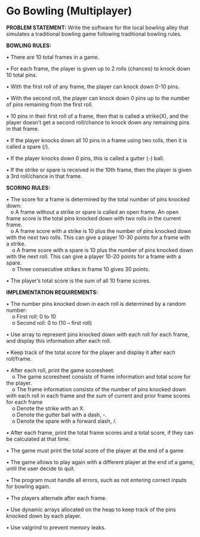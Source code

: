 # Go Bowling (Multiplayer)

**PROBLEM STATEMENT:**
Write the software for the local bowling alley that simulates a traditional bowling game following traditional bowling rules.  

**BOWLING RULES:**

• There are 10 total frames in a game.

• For each frame, the player is given up to 2 rolls (chances) to knock down 10 total pins.

• With the first roll of any frame, the player can knock down 0-10 pins.

• With the second roll, the player can knock down 0 pins up to the number of pins remaining from the first roll.

• 10 pins in their first roll of a frame, then that is called a strike(X), and the player doesn’t get a second roll/chance to knock down any remaining pins in that frame.

• If the player knocks down all 10 pins in a frame using two rolls, then it is called a spare (/).

• If the player knocks down 0 pins, this is called a gutter (-) ball.

• If the strike or spare is received in the 10th frame, then the player is given a 3rd roll/chance in that frame.

**SCORING RULES:**

• The score for a frame is determined by the total number of pins knocked down:    
&nbsp;&nbsp;&nbsp;o A frame without a strike or spare is called an open frame. An open frame score is the total pins knocked down with two rolls in the current frame.   
&nbsp;&nbsp;&nbsp;o A frame score with a strike is 10 plus the number of pins knocked down with the next two rolls. This can give a player 10-30 points for a frame with a strike.    
&nbsp;&nbsp;&nbsp;&nbsp;o A frame score with a spare is 10 plus the number of pins knocked down with the next roll. This can give a player 10-20 points for a frame with a spare.    
&nbsp;&nbsp;&nbsp;&nbsp;o Three consecutive strikes in frame 10 gives 30 points.    
 
• The player’s total score is the sum of all 10 frame scores.

**IMPLEMENTATION REQUIREMENTS:**

• The number pins knocked down in each roll is determined by a random number:  
&nbsp;&nbsp;&nbsp;&nbsp;o First roll: 0 to 10  
&nbsp;&nbsp;&nbsp;&nbsp;o Second roll: 0 to (10 – first roll)

• Use array to represent pins knocked down with each roll for each frame, and display this information after each roll.

• Keep track of the total score for the player and display it after each roll/frame.

• After each roll, print the game scoresheet:  
&nbsp;&nbsp;&nbsp;&nbsp;o The game scoresheet consists of frame information and total score for the player.  
&nbsp;&nbsp;&nbsp;&nbsp;o The frame information consists of the number of pins knocked down with each roll in each frame and the sum of current and prior frame scores for each frame  
&nbsp;&nbsp;&nbsp;&nbsp;o Denote the strike with an X.  
&nbsp;&nbsp;&nbsp;&nbsp;o Denote the gutter ball with a dash, -.  
&nbsp;&nbsp;&nbsp;&nbsp;o Denote the spare with a forward slash, /.  

• After each frame, print the total frame scores and a total score, if they can be calculated at that time.

• The game must print the total score of the player at the end of a game

• The game allows to play again with a different player at the end of a game, until the user decide to quit.

• The program must handle all errors, such as not entering correct inputs for bowling again.

• The players alternate after each frame.

• Use dynamic arrays allocated on the heap to keep track of the pins knocked down by each player.

• Use valgrind to prevent memory leaks.
